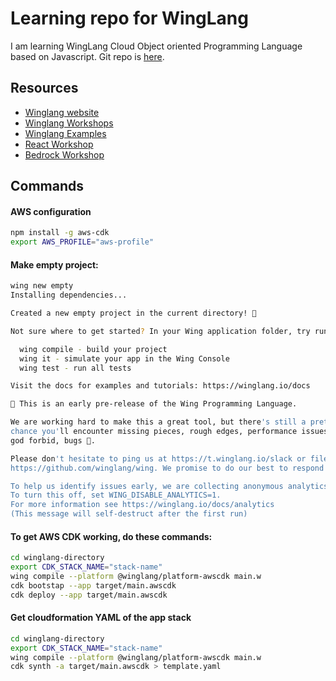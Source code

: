 # Learning repo for WingLang

I am learning WingLang Cloud Object oriented Programming Language based on Javascript. Git repo is [here](https://github.com/winglang/wing/tree/main).

## Resources
- [Winglang website](https://www.winglang.io/)
- [Winglang Workshops](https://www.youtube.com/watch?v=LMDnTCRXzJU&list=PL-P8v-FRassYkSA4smpkbjq6s5FlVgHkb&ab_channel=WingProgrammingLanguage)
- [Winglang Examples](https://github.com/winglang/examples/tree/main)
- [React Workshop](https://github.com/winglang/workshop-react)
- [Bedrock Workshop](https://github.com/winglang/workshop-bedrock)

## Commands

#### AWS configuration
```bash
npm install -g aws-cdk
export AWS_PROFILE="aws-profile"
```

#### Make empty project:
```bash
wing new empty
Installing dependencies...

Created a new empty project in the current directory! 🎉

Not sure where to get started? In your Wing application folder, try running:

  wing compile - build your project
  wing it - simulate your app in the Wing Console
  wing test - run all tests

Visit the docs for examples and tutorials: https://winglang.io/docs

🧪 This is an early pre-release of the Wing Programming Language.

We are working hard to make this a great tool, but there's still a pretty good
chance you'll encounter missing pieces, rough edges, performance issues and even,
god forbid, bugs 🐞.

Please don't hesitate to ping us at https://t.winglang.io/slack or file an issue at
https://github.com/winglang/wing. We promise to do our best to respond quickly and help out.

To help us identify issues early, we are collecting anonymous analytics.
To turn this off, set WING_DISABLE_ANALYTICS=1.
For more information see https://winglang.io/docs/analytics
(This message will self-destruct after the first run)
```

#### To get AWS CDK working, do these commands:

```bash
cd winglang-directory
export CDK_STACK_NAME="stack-name"
wing compile --platform @winglang/platform-awscdk main.w
cdk bootstap --app target/main.awscdk
cdk deploy --app target/main.awscdk
```

#### Get cloudformation YAML of the app stack
```bash
cd winglang-directory
export CDK_STACK_NAME="stack-name"
wing compile --platform @winglang/platform-awscdk main.w
cdk synth -a target/main.awscdk > template.yaml
```